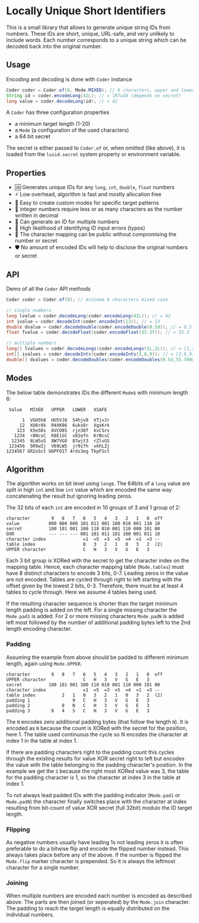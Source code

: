 # Locally Unique Short Identifiers

This is a small library that allows to generate unique string IDs from numbers. 
These IDs are short, unique, URL-safe, and very unlikely to include words.
Each number corresponds to a unique string which can be decoded back into the original number.

## Usage
Encoding and decoding is done with `Coder` instance

```java
Coder coder = Coder.of(6, Mode.MIXED); // 6 characters, upper and lower case
String id = coder.encodeLong(42L); // = lR7wZ8 (depends on secret)
long value = coder.decodeLong(id); // = 42
```

A `Coder` has three configuration properties
* a minimum target length (1-20)
* a `Mode` (a configuration of the used characters)
* a 64 bit secret

The secret is either passed to `Coder.of` or, when omitted (like above), 
it is loaded from the `lusid.secret` system property or environment variable. 

## Properties
* 🆔 Generates unique IDs for any `long`, `int`, `double`, `float` numbers
* ⚡ Low overhead, algorithm is fast and mostly allocation free
* 🔧 Easy to create custom modes for specific target patterns
* 📏 integer numbers require less or as many characters as the number written in decimal
* 🔢 Can generate an ID for multiple numbers
* 🛑 High likelihood of identifying ID input errors (typos)
* 📢 The character mapping can be public without compromising the number or secret
* 🛡️ No amount of encoded IDs will help to disclose the original numbers or secret 
 

## API 
Demo of all the `Coder` API methods
```java
Coder coder = Coder.of(8); // minimum 8 characters mixed case

// single numbers
long lvalue = coder.decodeLong(coder.encodeLong(42L)); // = 42
int ivalue = coder.decodeInt(coder.encodeInt(13)); // = 13
double dvalue = coder.decodeDouble(coder.encodeDouble(0.5d)); // = 0.5
float fvalue = coder.decodeFloat(coder.encodeFloat(33.3f)); // = 33.3

// multiple numbers
long[] lvalues = coder.decodeLongs(coder.encodeLongs(1L,2L)); // = [1,2]
int[] ivalues = coder.decodeInts(coder.encodeInts(3,6,9)); // = [3,6,9]
double[] dvalues = coder.decodeDoubles(coder.encodeDoubles(0.5d,55.789d)); // = [0.5,55.789]
```

## Modes
The below table demonstrates IDs the different `Mode`s with minimum length 6:
```
 Value   MIXED   UPPER   LOWER   XSAFE
 
      1  VGH5h8  HU5VJ8  54hjv8  VTjvJr
     12  XU6r8k  R4XK86  6ukx8r  XgxKrk
    123  k5eS8s  6VCO8S  rjn38f  kvCSrs
   1234  r8NcsC  K8E1SC  x81efn  KrNcsC 
  12345  8LW5uS  8W7VGO  87wjt3  rZlvGS
 123456  5R9wZj  V69LW5  jr9z7h  vkhLZj
1234567 GR2oSct U6PFO1T 4rds3eg TkpFSct
```

## Algorithm
The algorithm works on bit level using `long`s. 
The 64bits of a `long` value are split in high `int` and low `int` value
which are encoded the same way concatenating the result but ignoring leading zeros.

The 32 bits of each `int` are encoded in 10 groups of 3 and 1 group of 2:
```
character        9   8   7   6   5   4   3   2   1   0  off
value           000 000 000 101 011 001 100 010 001 110 10 
secret          100 101 001 100 110 010 001 110 000 101 00
OXR             --- --- --- 001 101 011 101 100 001 011 10
character index              =1  =5  =3  =5  =4  =1  =3 --
table index                  0   3   2   1   0   3   2  (2)
UPPER character              C   H   3   V   G   E   3             
```
Each 3 bit group is XORed with the secret to get the character index on the mapping table.
Hence, each character mapping table (`Mode.tables`) must have 8 distinct characters to encode 3 bits, 0-7. 
Leading zeros in the value are not encoded. 
Tables are cycled through right to left starting with the offset given by the lowest 2 bits, 0-3. 
Therefore, there must be at least 4 tables to cycle through. 
Here we assume 4 tables being used.

If the resulting character sequence is shorter than the target minimum length
padding is added on the left. For a single missing character the `Mode.pad1` is added.
For 2 or more missing characters `Mode.padN` is added left most followed by
the number of additional padding bytes left to the 2nd length encoding character.

### Padding
Assuming the example from above should be padded to different minimum length, again using `Mode.UPPER`.

```
character        9   8   7   6   5   4   3   2   1   0  off
UPPER character              C   H   3   V   G   E   3             
secret          100 101 001 100 110 010 001 110 000 101 00
character index              =1  =5  =3  =5  =4  =1  =3 --
table index          2   1   0   3   2   1   0   3   2  (2)
padding 1                9   C   H   3   V   G   E   3
padding 2            8   N   C   H   3   V   G   E   3
padding 3        8   4   S   C   H   3   V   G   E   3
```
The `N` encodes zero additional padding bytes (that follow the length `N`).
It is encoded as `N` because the count is XORed with the secret for the position, here 1.
The table used continuous the cycle so N encodes the character at index 1 in the table at index 1.

If there are padding characters right to the padding count this cycles through the existing
results for value XOR secret right to left but encodes the value with the table belonging to
the padding character's position. In the example we get the `S` because the right most XORed
value was 3, the table for the padding character is 1, so the character at index 3 in the table at index 1.

To not always lead padded IDs with the padding indicator (`Mode.pad1` or `Mode.padN`) the character
finally switches place with the character at index resulting from bit-count of value XOR secret (full 32bit) modulo
the ID target length.

### Flipping
As negative numbers usually have leading 1s not leading zeros it is often preferable to do a bitwise flip and
encode the flipped number instead. This always takes place before any of the above. If the number is flipped
the `Mode.flip` marker character is prepended. So it is always the leftmost character for a single number.

### Joining
When multiple numbers are encoded each number is encoded as described above.
The parts are then joined (or seperated) by the `Mode.join` character.
The padding to reach the target length is equally distributed on the individual numbers.
